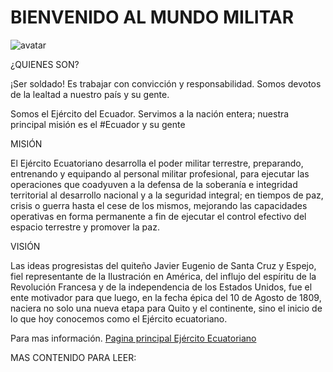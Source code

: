# BIENVENIDO AL MUNDO MILITAR 

![avatar](C:/Users/adria/adrianmilialmeida/imagenes/imagen.jpg)

¿QUIENES SON?

¡Ser soldado! Es trabajar con convicción y responsabilidad. Somos devotos de la lealtad a nuestro país y
su gente.

Somos el Ejército del Ecuador. Servimos a la nación entera; nuestra principal misión es el #Ecuador y su
gente

MISIÓN

El Ejército Ecuatoriano desarrolla el poder militar terrestre, preparando, entrenando y equipando al
personal militar profesional, para ejecutar las operaciones que coadyuven a la defensa de la soberanía e
integridad territorial al desarrollo nacional y a la seguridad integral; en tiempos de paz, crisis o
guerra hasta el cese de los mismos, mejorando las capacidades operativas en forma permanente a fin de
ejecutar el control efectivo del espacio terrestre y promover la paz.

VISIÓN

Las ideas progresistas del quiteño Javier Eugenio de Santa Cruz y Espejo, fiel representante de la
Ilustración en América, del influjo del espíritu de la Revolución Francesa y de la independencia de los
Estados Unidos, fue el ente motivador para que luego, en la fecha épica del 10 de Agosto de 1809,
naciera no solo una nueva etapa para Quito y el continente, sino el inicio de lo que hoy conocemos como
el Ejército ecuatoriano.

Para mas información. [Pagina principal Ejército Ecuatoriano ](https://ejercitoecuatoriano.mil.ec/) 

MAS CONTENIDO PARA LEER:



```{tableofcontents}
```
